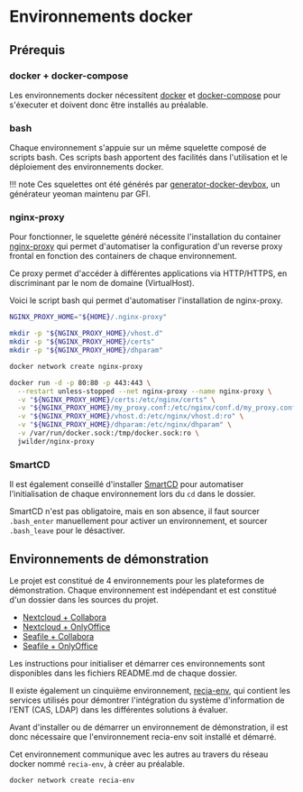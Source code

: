 # Environnements docker

## Prérequis

### docker + docker-compose

Les environnements docker nécessitent [docker](https://www.docker.com) et 
[docker-compose](https://docs.docker.com/compose/) pour s'éxecuter et doivent donc être installés au préalable.

### bash

Chaque environnement s'appuie sur un même squelette composé de scripts bash. Ces scripts bash apportent des 
facilités dans l'utilisation et le déploiement des environnements docker.

!!! note
    Ces squelettes ont été générés par 
    [generator-docker-devbox](https://github.com/gfi-centre-ouest/generator-docker-devbox), un générateur yeoman maintenu 
    par GFI.

### nginx-proxy

Pour fonctionner, le squelette généré nécessite l'installation du container 
[nginx-proxy](https://github.com/jwilder/nginx-proxy) qui permet d'automatiser la configuration d'un reverse proxy 
frontal en fonction des containers de chaque environnement. 

Ce proxy permet d'accéder à différentes applications via HTTP/HTTPS, en discriminant par le nom de domaine (VirtualHost).

Voici le script bash qui permet d'automatiser l'installation de nginx-proxy.

```bash
NGINX_PROXY_HOME="${HOME}/.nginx-proxy"

mkdir -p "${NGINX_PROXY_HOME}/vhost.d"
mkdir -p "${NGINX_PROXY_HOME}/certs"
mkdir -p "${NGINX_PROXY_HOME}/dhparam"

docker network create nginx-proxy

docker run -d -p 80:80 -p 443:443 \
  --restart unless-stopped --net nginx-proxy --name nginx-proxy \
  -v "${NGINX_PROXY_HOME}/certs:/etc/nginx/certs" \
  -v "${NGINX_PROXY_HOME}/my_proxy.conf:/etc/nginx/conf.d/my_proxy.conf:ro" \
  -v "${NGINX_PROXY_HOME}/vhost.d:/etc/nginx/vhost.d:ro" \
  -v "${NGINX_PROXY_HOME}/dhparam:/etc/nginx/dhparam" \
  -v /var/run/docker.sock:/tmp/docker.sock:ro \
  jwilder/nginx-proxy
```

### SmartCD

Il est également conseillé d'installer [SmartCD](https://github.com/cxreg/smartcd) pour automatiser l'initialisation de
chaque environnement lors du `cd` dans le dossier. 

SmartCD  n'est pas obligatoire, mais en son absence, il faut sourcer `.bash_enter` manuellement pour activer un environnement, et sourcer 
`.bash_leave` pour le désactiver.

## Environnements de démonstration

Le projet est constitué de 4 environnements pour les plateformes de démonstration. Chaque environnement est indépendant 
et est constitué d'un dossier dans les sources du projet.

* [Nextcloud + Collabora](https://github.com/GIP-RECIA/recia-poc-cloud/tree/master/1-nextcloud-collabora)
* [Nextcloud + OnlyOffice](https://github.com/GIP-RECIA/recia-poc-cloud/tree/master/2-nextcloud-onlyoffice)
* [Seafile + Collabora](https://github.com/GIP-RECIA/recia-poc-cloud/tree/master/3-seafile-collabora)
* [Seafile + OnlyOffice](https://github.com/GIP-RECIA/recia-poc-cloud/tree/master/4-seafile-onlyoffice)

Les instructions pour initialiser et démarrer ces environnements sont disponibles dans les fichiers README.md de chaque 
dossier.

Il existe également un cinquième environnement, [recia-env](https://github.com/GIP-RECIA/recia-poc-cloud/tree/master/recia-env), 
qui contient les services utilisés pour démontrer l'intégration du système d'information de l'ENT (CAS, LDAP) dans
les différentes solutions à évaluer.


Avant d'installer ou de démarrer un environnement de démonstration, il est donc nécessaire que l'environnement
 recia-env soit installé et démarré.

Cet environnement communique avec les autres au travers du réseau docker nommé `recia-env`, à créer au préalable.

```bash
docker network create recia-env
```

